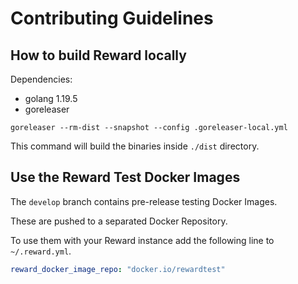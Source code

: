 # Contributing Guidelines

## How to build Reward locally

Dependencies:

- golang 1.19.5
- goreleaser

```
goreleaser --rm-dist --snapshot --config .goreleaser-local.yml
```

This command will build the binaries inside `./dist` directory.

## Use the Reward Test Docker Images

The `develop` branch contains pre-release testing Docker Images.

These are pushed to a separated Docker Repository.

To use them with your Reward instance add the following line to `~/.reward.yml`.

```yaml
reward_docker_image_repo: "docker.io/rewardtest"
```
